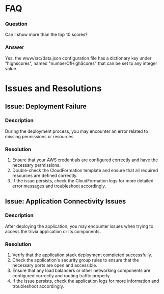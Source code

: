 # FAQ

### Question

Can I show more than the top 10 scores?

### Answer

Yes, the www/src/data.json configuration file has a dictionary key under "highscores", named "numberOfHighScores" that can be set to any integer value.

# Issues and Resolutions

## Issue: Deployment Failure

### Description

During the deployment process, you may encounter an error related to missing permissions or resources.

### Resolution

1. Ensure that your AWS credentials are configured correctly and have the necessary permissions.
2. Double-check the CloudFormation template and ensure that all required resources are defined correctly.
3. If the issue persists, check the CloudFormation logs for more detailed error messages and troubleshoot accordingly.

## Issue: Application Connectivity Issues

### Description

After deploying the application, you may encounter issues when trying to access the trivia application or its components.

### Resolution

1. Verify that the application stack deployment completed successfully.
2. Check the application's security group rules to ensure that the necessary ports are open and accessible.
3. Ensure that any load balancers or other networking components are configured correctly and routing traffic properly.
4. If the issue persists, check the application logs for more information and troubleshoot accordingly.
